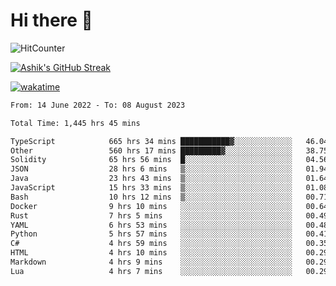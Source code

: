 # Hi there 👋

![HitCounter](https://hits.seeyoufarm.com/api/count/incr/badge.svg?url=https%3A%2F%2Fgithub.com%2Fashrhmn1212%2Fhit-counter)

<!-- ![Contribution Graph](https://github-readme-activity-graph.cyclic.app/graph?username=ashrhmn) -->


<!-- [![Top Langs](https://github-readme-stats.vercel.app/api/top-langs/?username=ashrhmn&layout=compact&theme=synthwave&langs_count=10&card_width=445)](https://github.com/anuraghazra/github-readme-stats) -->

[![Ashik's GitHub Streak](https://github-readme-streak-stats.herokuapp.com/?user=ashrhmn&theme=blood&fire=DD7F1C&background=151515&dates=9f9f9f&border=DD2727)](https://git.io/streak-stats)

<!-- ![Ashik's GitHub stats](https://github-readme-stats.vercel.app/api/?username=ashrhmn&show_icons=true&title_color=fff&icon_color=79ff97&text_color=9f9f9f&bg_color=151515) -->

[![wakatime](https://wakatime.com/badge/user/3df86613-ba63-4631-8e65-0ff18e7becad.svg)](https://wakatime.com/@3df86613-ba63-4631-8e65-0ff18e7becad)

<!--START_SECTION:waka-->

```txt
From: 14 June 2022 - To: 08 August 2023

Total Time: 1,445 hrs 45 mins

TypeScript            665 hrs 34 mins ███████████▓░░░░░░░░░░░░░   46.04 %
Other                 560 hrs 17 mins █████████▓░░░░░░░░░░░░░░░   38.75 %
Solidity              65 hrs 56 mins  █░░░░░░░░░░░░░░░░░░░░░░░░   04.56 %
JSON                  28 hrs 6 mins   ▒░░░░░░░░░░░░░░░░░░░░░░░░   01.94 %
Java                  23 hrs 43 mins  ▒░░░░░░░░░░░░░░░░░░░░░░░░   01.64 %
JavaScript            15 hrs 33 mins  ▒░░░░░░░░░░░░░░░░░░░░░░░░   01.08 %
Bash                  10 hrs 12 mins  ▒░░░░░░░░░░░░░░░░░░░░░░░░   00.71 %
Docker                9 hrs 10 mins   ░░░░░░░░░░░░░░░░░░░░░░░░░   00.64 %
Rust                  7 hrs 5 mins    ░░░░░░░░░░░░░░░░░░░░░░░░░   00.49 %
YAML                  6 hrs 53 mins   ░░░░░░░░░░░░░░░░░░░░░░░░░   00.48 %
Python                5 hrs 57 mins   ░░░░░░░░░░░░░░░░░░░░░░░░░   00.41 %
C#                    4 hrs 59 mins   ░░░░░░░░░░░░░░░░░░░░░░░░░   00.35 %
HTML                  4 hrs 10 mins   ░░░░░░░░░░░░░░░░░░░░░░░░░   00.29 %
Markdown              4 hrs 9 mins    ░░░░░░░░░░░░░░░░░░░░░░░░░   00.29 %
Lua                   4 hrs 7 mins    ░░░░░░░░░░░░░░░░░░░░░░░░░   00.29 %
```

<!--END_SECTION:waka-->


<!--### Most Used Languages
<img src="https://wakatime.com/share/@ashrhmn/24ecb986-5bf8-4607-af7f-0aab08908d8c.png" />

### Favourite Tools
<img src="https://wakatime.com/share/@ashrhmn/f4e08015-f3bc-460a-9228-95a3ba11c604.png" />-->
